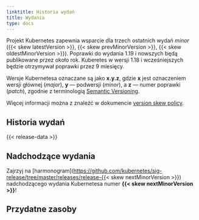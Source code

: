 ```yaml
---
linktitle: Historia wydań
title: Wydania
type: docs
---
```



<!-- overview -->

Projekt Kubernetes zapewnia wsparcie dla trzech ostatnich wydań _minor_ ({{< skew latestVersion >}}, {{< skew prevMinorVersion >}}, {{< skew oldestMinorVersion >}}). Poprawki do wydania 1.19 i nowszych będą publikowane przez około rok. Kuberetes w wersji 1.18 i wcześniejszych będzie otrzymywał poprawki przez 9 miesięcy.

Wersje Kubernetesa oznaczane są jako **x.y.z**,
gdzie **x** jest oznaczeniem wersji głównej (_major_), **y** — podwersji (_minor_), a **z** — numer poprawki (_patch_), zgodnie z terminologią [Semantic Versioning](https://semver.org/).

Więcej informacji można z znaleźć w dokumencie [version skew policy](/releases/version-skew-policy/).

<!-- body -->

## Historia wydań

{{< release-data >}}

## Nadchodzące wydania

Zajrzyj na [harmonogram](https://github.com/kubernetes/sig-release/tree/master/releases/release-{{< skew nextMinorVersion >}}) nadchodzącego wydania Kubernetesa numer **{{< skew nextMinorVersion >}}**!

## Przydatne zasoby